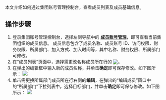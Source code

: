 本文介绍如何通过集团账号管理控制台，查看成员列表及成员基础信息。

## 操作步骤[](id:viewMemberList)
1.  登录集团账号管理控制台，选择左侧导航中的 **[成员账号管理](https://console.cloud.tencent.com/organization/member)**，即可查看当前集团组织的成员信息。
成员信息包含了成员名称、成员账号 ID、访问权限、财务权限、所属部门、加入方式、加入时间等，其中名称、财务权限、所属部门可修改。
2. 在“成员列表”页面中，选择需更改名称成员所在行的 <img src="https://main.qcloudimg.com/raw/4eba4d9442ce077d5ea68c12304fed08.png" style="margin:-3px 0px">。
3. 在弹出的编辑框中输入新的成员名称，并单击**确定**即可保存修改。如下图所示：
![](https://qcloudimg.tencent-cloud.cn/raw/939553a3435c401918085f6669ace5e5.png)
4. 单击需更换所属部门成员所在行右侧的**编辑**，在弹出的“编辑成员”窗口中的“所属部门”下拉列表中，选择目标部门，并单击**确定**即可保存修改。如下图所示：
![](https://qcloudimg.tencent-cloud.cn/raw/9b4b7f252d4deca00105279d6e38f67b.png)
